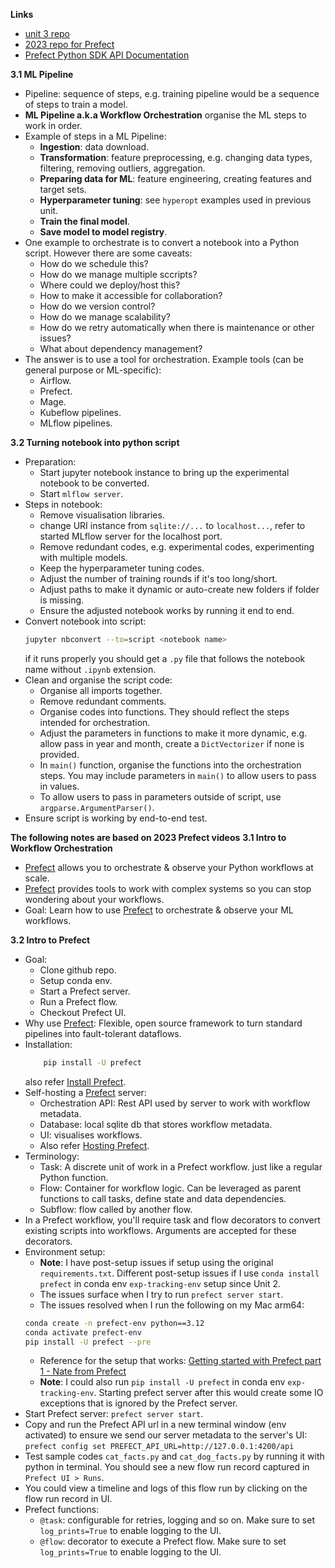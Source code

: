 **Links**
* [unit 3 repo]()
* [2023 repo for Prefect](https://github.com/DataTalksClub/mlops-zoomcamp/tree/main/cohorts/2023/03-orchestration/prefect)
* [Prefect Python SDK API Documentation](https://reference.prefect.io/prefect/)

**3.1 ML Pipeline**
* Pipeline: sequence of steps, e.g. training pipeline would be a sequence of steps to train a model.
* **ML Pipeline a.k.a Workflow Orchestration** organise the ML steps to work in order.
* Example of steps in a ML Pipeline:
    * **Ingestion**: data download.
    * **Transformation**: feature preprocessing, e.g. changing data types, filtering, removing outliers, aggregation.
    * **Preparing data for ML**: feature engineering, creating features and target sets.
    * **Hyperparameter tuning**: see `hyperopt` examples used in previous unit.
    * **Train the final model**.
    * **Save model to model registry**.
* One example to orchestrate is to convert a notebook into a Python script. However there are some caveats:
    * How do we schedule this?
    * How do we manage multiple sccripts?
    * Where could we deploy/host this?
    * How to make it accessible for collaboration?
    * How do we version control?
    * How do we manage scalability?
    * How do we retry automatically when there is maintenance or other issues?
    * What about dependency management?
* The answer is to use a tool for orchestration. Example tools (can be general purpose or ML-specific):
    * Airflow.
    * Prefect.
    * Mage.
    * Kubeflow pipelines.
    * MLflow pipelines.

**3.2 Turning notebook into python script**
* Preparation:
    * Start jupyter notebook instance to bring up the experimental notebook to be converted.
    * Start `mlflow server`.
* Steps in notebook:
    * Remove visualisation libraries.
    * change URI instance from `sqlite://...` to `localhost...`, refer to started MLflow server for the localhost port.
    * Remove redundant codes, e.g. experimental codes, experimenting with multiple models.
    * Keep the hyperparameter tuning codes.
    * Adjust the number of training rounds if it's too long/short.
    * Adjust paths to make it dynamic or auto-create new folders if folder is missing.
    * Ensure the adjusted notebook works by running it end to end.
* Convert notebook into script: 
    ```bash 
    jupyter nbconvert --to=script <notebook name>
    ```
    if it runs properly you should get a `.py` file that follows the notebook name without `.ipynb` extension.
* Clean and organise the script code:
    * Organise all imports together.
    * Remove redundant comments.
    * Organise codes into functions. They should reflect the steps intended for orchestration.
    * Adjust the parameters in functions to make it more dynamic, e.g. allow pass in year and month, create a `DictVectorizer` if none is provided.
    * In `main()` function, organise the functions into the orchestration steps. You may include parameters in `main()` to allow users to pass in values.
    * To allow users to pass in parameters outside of script, use `argparse.ArgumentParser()`.
* Ensure script is working by end-to-end test.

**The following notes are based on 2023 Prefect videos**
**3.1 Intro to Workflow Orchestration**
* [Prefect](https://www.prefect.io/) allows you to orchestrate & observe your Python workflows at scale.
* [Prefect](https://www.prefect.io/) provides tools to work with complex systems so you can stop wondering about your workflows.
* Goal: Learn how to use [Prefect](https://www.prefect.io/) to orchestrate & observe your ML workflows.

**3.2 Intro to Prefect**
* Goal:
    * Clone github repo.
    * Setup conda env.
    * Start a Prefect server.
    * Run a Prefect flow.
    * Checkout Prefect UI.
* Why use [Prefect](https://www.prefect.io/): Flexible, open source framework to turn standard pipelines into fault-tolerant dataflows.
* Installation:
    ```bash
        pip install -U prefect
    ```
    also refer [Install Prefect](https://docs.prefect.io/v3/get-started/install).
* Self-hosting a [Prefect](https://www.prefect.io/) server:
    * Orchestration API: Rest API used by server to work with workflow metadata.
    * Database: local sqlite db that stores workflow metadata.
    * UI: visualises workflows.
    * Also refer [Hosting Prefect](https://docs.prefect.io/v3/how-to-guides/self-hosted/server-cli).
* Terminology:
    * Task: A discrete unit of work in a Prefect workflow. just like a regular Python function.
    * Flow: Container for workflow logic. Can be leveraged as parent functions to call tasks, define state and data dependencies.
    * Subflow: flow called by another flow.
* In a Prefect workflow, you'll require task and flow decorators to convert existing scripts into workflows. Arguments are accepted for these decorators.
* Environment setup: 
    * **Note**: I have post-setup issues if setup using the original `requirements.txt`. Different post-setup issues if I use `conda install prefect` in conda env `exp-tracking-env` setup since Unit 2.
    * The issues surface when I try to run `prefect server start`.
    * The issues resolved when I run the following on my Mac arm64:
    ```bash
    conda create -n prefect-env python==3.12
    conda activate prefect-env
    pip install -U prefect --pre
    ```
    * Reference for the setup that works: [Getting started with Prefect part 1 - Nate from Prefect](https://youtu.be/Y1eDm50BDIU?si=ckRR2Ku2kd1hEbxI)
    * **Note**: I could also run `pip install -U prefect` in conda env `exp-tracking-env`. Starting prefect server after this would create some IO exceptions that is ignored by the Prefect server.
* Start Prefect server: `prefect server start`.
* Copy and run the Prefect API url in a new terminal window (env activated) to ensure we send our server metadata to the server's UI:
    `prefect config set PREFECT_API_URL=http://127.0.0.1:4200/api`
* Test sample codes `cat_facts.py` and `cat_dog_facts.py` by running it with python in terminal. You should see a new flow run record captured in `Prefect UI > Runs`.
* You could view a timeline and logs of this flow run by clicking on the flow run record in UI.
* Prefect functions:
    * `@task`: configurable for retries, logging and so on. Make sure to set `log_prints=True` to enable logging to the UI.
    * `@flow`: decorator to execute a Prefect flow. Make sure to set `log_prints=True` to enable logging to the UI.
    





